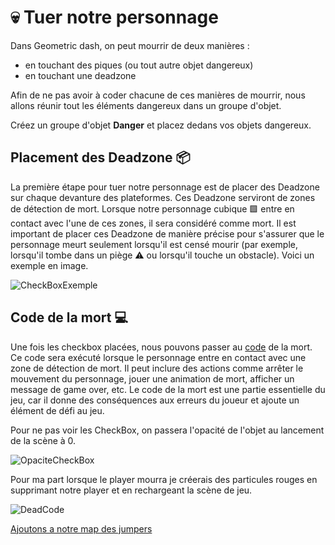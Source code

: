 # 💀 Tuer notre personnage

Dans Geometric dash, on peut mourrir de deux manières : 
 - en touchant des piques (ou tout autre objet dangereux)
 - en touchant une deadzone

Afin de ne pas avoir à coder chacune de ces manières de mourrir, nous allons réunir tout les éléments dangereux dans un groupe d'objet. 

Créez un groupe d'objet **Danger** et placez dedans vos objets dangereux.



## Placement des Deadzone 📦
La première étape pour tuer notre personnage est de placer des Deadzone sur chaque devanture des plateformes. Ces Deadzone serviront de zones de détection de mort. Lorsque notre personnage cubique 🟩 entre en contact avec l'une de ces zones, il sera considéré comme mort. Il est important de placer ces Deadzone de manière précise pour s'assurer que le personnage meurt seulement lorsqu'il est censé mourir (par exemple, lorsqu'il tombe dans un piège ⚠️ ou lorsqu'il touche un obstacle).
Voici un exemple en image.

![CheckBoxExemple](Images/CheckBoxExemple.png)

## Code de la mort 💻
Une fois les checkbox placées, nous pouvons passer au [code](https://github.com/g404-code-gaming/GDevelop_Cour/blob/main/%C3%A9v%C3%A8nements.md) de la mort. Ce code sera exécuté lorsque le personnage entre en contact avec une zone de détection de mort. Il peut inclure des actions comme arrêter le mouvement du personnage, jouer une animation de mort, afficher un message de game over, etc. Le code de la mort est une partie essentielle du jeu, car il donne des conséquences aux erreurs du joueur et ajoute un élément de défi au jeu.

Pour ne pas voir les CheckBox, on passera l'opacité de l'objet au lancement de la scène à 0.

![OpaciteCheckBox](Images/OpaciteCheckBox.png)

Pour ma part lorsque le player mourra je créerais des particules rouges en supprimant notre player et en rechargeant la scène de jeu.

![DeadCode](Images/DeadCode.png)

[Ajoutons a notre map des jumpers](https://github.com/g404-code-gaming/GeometryDash_CodeGaming/blob/main/Création-Du-Jeu/04_Jumper.md)
